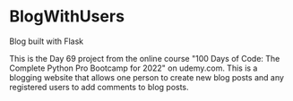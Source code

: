 # BlogWithUsers
Blog built with Flask

This is the Day 69 project from the online course "100 Days of Code: The Complete Python Pro Bootcamp for 2022" on udemy.com.
This is a blogging website that allows one person to create new blog posts and any registered users to add comments to blog posts.
